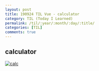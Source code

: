 ```yaml
---
layout: post
title: 190924 TIL Vue - calculator
category: TIL (Today I Learned)
permalink: /til/:year/:month/:day/:title/
categories: [TIL]
comments: true
---
```


## **calculator**

[![calc](http://img.youtube.com/vi/MRsDx3sFKOs/0.jpg)](http://www.youtube.com/watch?v=MRsDx3sFKOs "calc")
